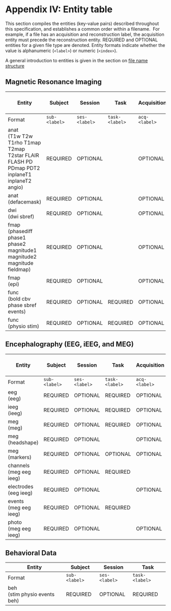 # Appendix IV: Entity table

This section compiles the entities (key-value pairs) described throughout this
specification, and establishes a common order within a filename. 
For example, if a file has an acquisition and reconstruction label, the
acquisition entity must precede the reconstruction entity.
REQUIRED and OPTIONAL entities for a given file type are denoted. Entity
formats indicate whether the value is alphanumeric
(`<label>`) or numeric (`<index>`).

A general introduction to entities is given in the section on
[file name structure](../02-common-principles.md#file-name-structure)

## Magnetic Resonance Imaging

| Entity                                                                                         | Subject       | Session       | Task           | Acquisition   | Contrast Enhancing Agent   | Reconstruction   | Phase-Encoding Direction   | Run           | Corresponding Modality   | Echo           | Recording           | Processed (on device)   |
|------------------------------------------------------------------------------------------------|---------------|---------------|----------------|---------------|----------------------------|------------------|----------------------------|---------------|--------------------------|----------------|---------------------|-------------------------|
| Format                                                                                         | `sub-<label>` | `ses-<label>` | `task-<label>` | `acq-<label>` | `ce-<label>`               | `rec-<label>`    | `dir-<label>`              | `run-<index>` | `mod-<label>`            | `echo-<index>` | `recording-<label>` | `proc-<label>`          |
| anat<br>(T1w T2w T1rho T1map T2map T2star FLAIR FLASH PD PDmap PDT2 inplaneT1 inplaneT2 angio) | REQUIRED      | OPTIONAL      |                | OPTIONAL      | OPTIONAL                   | OPTIONAL         |                            | OPTIONAL      |                          |                |                     |                         |
| anat<br>(defacemask)                                                                           | REQUIRED      | OPTIONAL      |                | OPTIONAL      | OPTIONAL                   | OPTIONAL         |                            | OPTIONAL      | OPTIONAL                 |                |                     |                         |
| dwi<br>(dwi sbref)                                                                             | REQUIRED      | OPTIONAL      |                | OPTIONAL      |                            |                  | OPTIONAL                   | OPTIONAL      |                          |                |                     |                         |
| fmap<br>(phasediff phase1 phase2 magnitude1 magnitude2 magnitude fieldmap)                     | REQUIRED      | OPTIONAL      |                | OPTIONAL      |                            |                  |                            | OPTIONAL      |                          |                |                     |                         |
| fmap<br>(epi)                                                                                  | REQUIRED      | OPTIONAL      |                | OPTIONAL      | OPTIONAL                   |                  | REQUIRED                   | OPTIONAL      |                          |                |                     |                         |
| func<br>(bold cbv phase sbref events)                                                          | REQUIRED      | OPTIONAL      | REQUIRED       | OPTIONAL      | OPTIONAL                   | OPTIONAL         | OPTIONAL                   | OPTIONAL      |                          | OPTIONAL       |                     |                         |
| func<br>(physio stim)                                                                          | REQUIRED      | OPTIONAL      | REQUIRED       | OPTIONAL      |                            | OPTIONAL         |                            | OPTIONAL      |                          |                | OPTIONAL            | OPTIONAL                |

## Encephalography (EEG, iEEG, and MEG)

| Entity                     | Subject       | Session       | Task           | Acquisition   | Run           | Processed (on device)   | Space           | Split           |
|----------------------------|---------------|---------------|----------------|---------------|---------------|-------------------------|-----------------|-----------------|
| Format                     | `sub-<label>` | `ses-<label>` | `task-<label>` | `acq-<label>` | `run-<index>` | `proc-<label>`          | `space-<label>` | `split-<index>` |
| eeg<br>(eeg)               | REQUIRED      | OPTIONAL      | REQUIRED       | OPTIONAL      | OPTIONAL      |                         |                 |                 |
| ieeg<br>(ieeg)             | REQUIRED      | OPTIONAL      | REQUIRED       | OPTIONAL      | OPTIONAL      |                         |                 |                 |
| meg<br>(meg)               | REQUIRED      | OPTIONAL      | REQUIRED       | OPTIONAL      | OPTIONAL      | OPTIONAL                |                 | OPTIONAL        |
| meg<br>(headshape)         | REQUIRED      | OPTIONAL      |                | OPTIONAL      |               |                         | OPTIONAL        |                 |
| meg<br>(markers)           | REQUIRED      | OPTIONAL      | OPTIONAL       | OPTIONAL      |               |                         | OPTIONAL        |                 |
| channels<br>(meg eeg ieeg) | REQUIRED      | OPTIONAL      | REQUIRED       |               | OPTIONAL      |                         |                 |                 |
| electrodes<br>(eeg ieeg)   | REQUIRED      | OPTIONAL      |                | OPTIONAL      |               |                         | OPTIONAL        |                 |
| events<br>(meg eeg ieeg)   | REQUIRED      | OPTIONAL      | REQUIRED       |               | OPTIONAL      |                         |                 |                 |
| photo<br>(meg eeg ieeg)    | REQUIRED      | OPTIONAL      |                | OPTIONAL      |               |                         |                 |                 |

## Behavioral Data

| Entity                          | Subject       | Session       | Task           |
|---------------------------------|---------------|---------------|----------------|
| Format                          | `sub-<label>` | `ses-<label>` | `task-<label>` |
| beh<br>(stim physio events beh) | REQUIRED      | OPTIONAL      | REQUIRED       |

